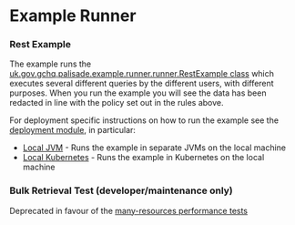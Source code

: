 <!--
 Copyright 2018-2021 Crown Copyright

 Licensed under the Apache License, Version 2.0 (the "License");
 you may not use this file except in compliance with the License.
 You may obtain a copy of the License at

     http://www.apache.org/licenses/LICENSE-2.0

 Unless required by applicable law or agreed to in writing, software
 distributed under the License is distributed on an "AS IS" BASIS,
 WITHOUT WARRANTIES OR CONDITIONS OF ANY KIND, either express or implied.
 See the License for the specific language governing permissions and
 limitations under the License.
-->

# Example Runner

### Rest Example

The example runs the [uk.gov.gchq.palisade.example.runner.runner.RestExample class](/example-runner/src/main/java/uk/gov/gchq/palisade/example.runner/runner/RestExample.java) which executes several different queries by the different users, with different purposes.
When you run the example you will see the data has been redacted in line with the policy set out in the rules above.

For deployment specific instructions on how to run the example see the [deployment module](/deployment), in particular:

- [Local JVM](/deployment/local-jvm/README.md) - Runs the example in separate JVMs on the local machine
- [Local Kubernetes](/deployment/local-k8s/README.md) - Runs the example in Kubernetes on the local machine

### Bulk Retrieval Test (developer/maintenance only)

Deprecated in favour of the [many-resources performance tests](../performance/README.md)
